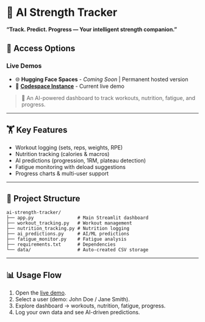 # 💪 AI Strength Tracker  
**“Track. Predict. Progress — Your intelligent strength companion.”**


## 🚀 Access Options

### Live Demos
- 🌐 **Hugging Face Spaces** - *Coming Soon* | Permanent hosted version
- 🔗 **[Codespace Instance](https://potential-potato-v647rwr456cx7jp-8503.app.github.dev/#12ad4b26)** - Current live demo



> 🚀 An AI-powered dashboard to track workouts, nutrition, fatigue, and progress.

---

## 🏋️ Key Features

* Workout logging (sets, reps, weights, RPE)
* Nutrition tracking (calories & macros)
* AI predictions (progression, 1RM, plateau detection)
* Fatigue monitoring with deload suggestions
* Progress charts & multi-user support

---

## 📂 Project Structure

```
ai-strength-tracker/
├── app.py                # Main Streamlit dashboard
├── workout_tracking.py   # Workout management
├── nutrition_tracking.py # Nutrition logging
├── ai_predictions.py     # AI/ML predictions
├── fatigue_monitor.py    # Fatigue analysis
├── requirements.txt      # Dependencies
└── data/                 # Auto-created CSV storage
```

---

## 📊 Usage Flow

1. Open the [live demo](https://huggingface.co/spaces/YOUR_USERNAME/ai-strength-tracker).
2. Select a user (demo: John Doe / Jane Smith).
3. Explore dashboard → workouts, nutrition, fatigue, progress.
4. Log your own data and see AI-driven predictions.


